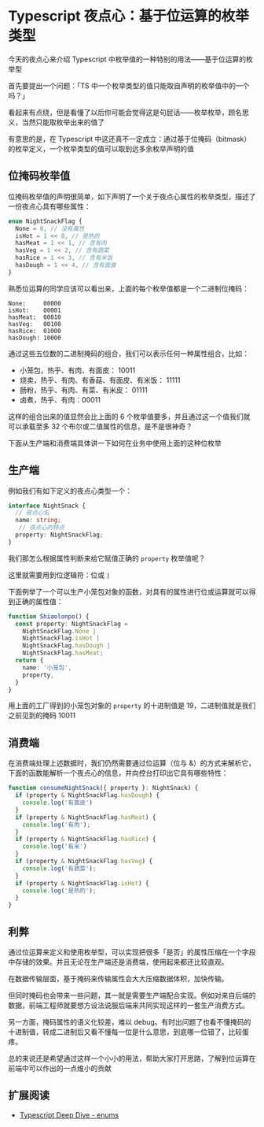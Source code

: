 # Typescript 夜点心：基于位运算的枚举类型

今天的夜点心来介绍 Typescript 中枚举值的一种特别的用法——基于位运算的枚举型

首先要提出一个问题：「TS 中一个枚举类型的值只能取自声明的枚举值中的一个吗？」

看起来有点绕，但是看懂了以后你可能会觉得这是句屁话——枚举枚举，顾名思义，当然只能取枚举出来的值了

有意思的是，在 Typescript 中这还真不一定成立：通过基于位掩码（bitmask）的枚举定义，一个枚举类型的值可以取到远多余枚举声明的值

## 位掩码枚举值

位掩码枚举值的声明很简单，如下声明了一个关于夜点心属性的枚举类型，描述了一份夜点心具有哪些属性：

``` ts
enum NightSnackFlag {
  None = 0, // 没有属性
  isHot = 1 << 0, // 是热的
  hasMeat = 1 << 1, // 含有肉
  hasVeg = 1 << 2, // 含有蔬菜
  hasRice = 1 << 3, // 含有米饭
  hasDough = 1 << 4, // 含有面食
}
```

熟悉位运算的同学应该可以看出来，上面的每个枚举值都是一个二进制位掩码：

``` text
None:     00000
isHot:    00001
hasMeat:  00010
hasVeg:   00100
hasRice:  01000
hasDough: 10000
```

通过这些五位数的二进制掩码的组合，我们可以表示任何一种属性组合，比如：

- 小笼包，热乎、有肉、有面皮： 10011
- 烧卖，热乎、有肉、有香菇、有面皮、有米饭： 11111
- 肠粉，热乎、有肉、有菜、有米皮： 01111
- 卤煮，热乎、有肉：00011

这样的组合出来的值显然会比上面的 6 个枚举值要多，并且通过这一个值我们就可以承载至多 32 个布尔或二值属性的信息，是不是很神奇？

下面从生产端和消费端具体讲一下如何在业务中使用上面的这种位枚举

## 生产端

例如我们有如下定义的夜点心类型一个：

``` ts
interface NightSnack {
  // 夜点心名
  name: string;
   // 夜点心的特点
  property: NightSnackFlag;
}
```

我们那怎么根据属性判断来给它赋值正确的 `property` 枚举值呢？

这里就需要用到位逻辑符：位或 `|`

下面例举了一个可以生产小笼包对象的函数，对具有的属性进行位或运算就可以得到正确的属性值：

``` ts
function Shiaolonpo() {
  const property: NightSnackFlag =
    NightSnackFlag.None |
    NightSnackFlag.isHot |
    NightSnackFlag.hasDough |
    NightSnackFlag.hasMeat;
  return {
    name: '小笼包',
    property,
  }
}
```

用上面的工厂得到的小笼包对象的 `property` 的十进制值是 19，二进制值就是我们之前见到的掩码 10011

## 消费端

在消费端处理上述数据时，我们仍然需要通过位运算（位与 &）的方式来解析它，下面的函数能解析一个夜点心的信息，并向控台打印出它具有哪些特性：

``` ts
function consumeNightSnack({ property }: NightSnack) {
  if (property & NightSnackFlag.hasDough) {
    console.log('有面皮')
  }
  if (property & NightSnackFlag.hasMeat) {
    console.log('有肉');
  }
  if (property & NightSnackFlag.hasRice) {
    console.log('有米')
  }
  if (property & NightSnackFlag.hasVeg) {
    console.log('有蔬菜');
  }
  if (property & NightSnackFlag.isHot) {
    console.log('是热的');
  }
}
```

## 利弊

通过位运算来定义和使用枚举型，可以实现把很多「是否」的属性压缩在一个字段中存储的效果。并且无论在生产端还是消费端，使用起来都还比较直观。

在数据传输层面，基于掩码来传输属性会大大压缩数据体积，加快传输。

但同时掩码也会带来一些问题，其一就是需要生产端配合实现。例如对来自后端的数据，前端工程师就要想方设法说服后端来共同实现这样的一套生产消费方式。

另一方面，掩码属性的语义化较差，难以 debug。有时出问题了也看不懂掩码的十进制值，转成二进制后又看不懂每一位是什么意思，到底哪一位错了，比较蛋疼。

总的来说还是希望通过这样一个小小的用法，帮助大家打开思路，了解到位运算在前端中可以作出的一点维小的贡献

## 扩展阅读

- [Typescript Deep Dive - enums](https://basarat.gitbook.io/typescript/type-system/enums)
